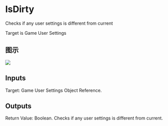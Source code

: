 # IsDirty

Checks if any user settings is different from current

Target is Game User Settings

## 图示

![]($-20221218-20573102.png)

## Inputs

Target: Game User Settings Object Reference.  

## Outputs

Return Value: Boolean. Checks if any user settings is different from current.

